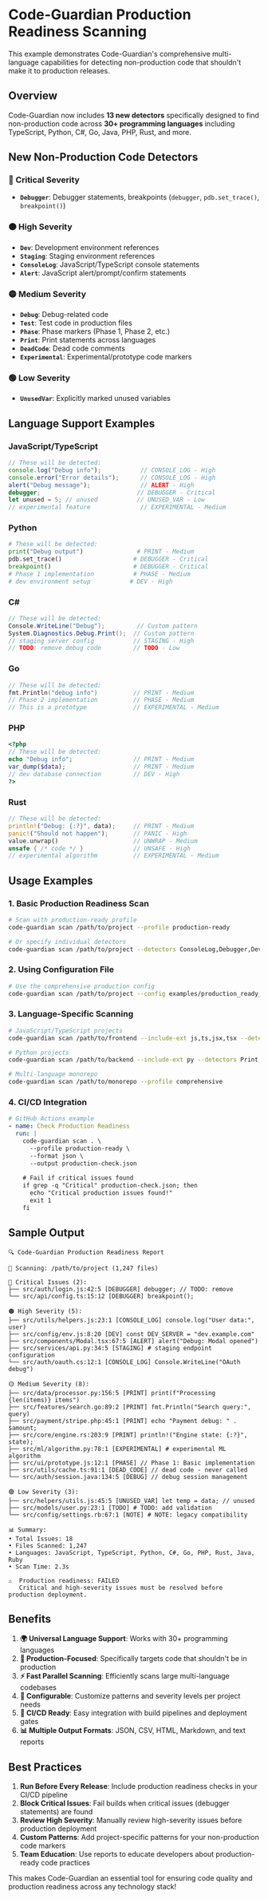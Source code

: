 # Code-Guardian Production Readiness Scanning

This example demonstrates Code-Guardian's comprehensive multi-language capabilities for detecting non-production code that shouldn't make it to production releases.

## Overview

Code-Guardian now includes **13 new detectors** specifically designed to find non-production code across **30+ programming languages** including TypeScript, Python, C#, Go, Java, PHP, Rust, and more.

## New Non-Production Code Detectors

### 🔴 Critical Severity
- **`Debugger`**: Debugger statements, breakpoints (`debugger`, `pdb.set_trace()`, `breakpoint()`)

### 🟠 High Severity  
- **`Dev`**: Development environment references
- **`Staging`**: Staging environment references
- **`ConsoleLog`**: JavaScript/TypeScript console statements
- **`Alert`**: JavaScript alert/prompt/confirm statements

### 🟡 Medium Severity
- **`Debug`**: Debug-related code
- **`Test`**: Test code in production files
- **`Phase`**: Phase markers (Phase 1, Phase 2, etc.)
- **`Print`**: Print statements across languages
- **`DeadCode`**: Dead code comments
- **`Experimental`**: Experimental/prototype code markers

### 🟢 Low Severity
- **`UnusedVar`**: Explicitly marked unused variables

## Language Support Examples

### JavaScript/TypeScript
```javascript
// These will be detected:
console.log("Debug info");           // CONSOLE_LOG - High
console.error("Error details");      // CONSOLE_LOG - High
alert("Debug message");              // ALERT - High
debugger;                           // DEBUGGER - Critical
let unused = 5; // unused           // UNUSED_VAR - Low
// experimental feature              // EXPERIMENTAL - Medium
```

### Python
```python
# These will be detected:
print("Debug output")               # PRINT - Medium
pdb.set_trace()                    # DEBUGGER - Critical
breakpoint()                       # DEBUGGER - Critical
# Phase 1 implementation           # PHASE - Medium
# dev environment setup           # DEV - High
```

### C#
```csharp
// These will be detected:
Console.WriteLine("Debug");         // Custom pattern
System.Diagnostics.Debug.Print();  // Custom pattern
// staging server config           // STAGING - High
// TODO: remove debug code         // TODO - Low
```

### Go
```go
// These will be detected:
fmt.Println("debug info")          // PRINT - Medium
// Phase 2 implementation          // PHASE - Medium
// This is a prototype             // EXPERIMENTAL - Medium
```

### PHP
```php
<?php
// These will be detected:
echo "Debug info";                 // PRINT - Medium
var_dump($data);                   // PRINT - Medium
// dev database connection         // DEV - High
?>
```

### Rust
```rust
// These will be detected:
println!("Debug: {:?}", data);     // PRINT - Medium
panic!("Should not happen");       // PANIC - High
value.unwrap()                     // UNWRAP - Medium
unsafe { /* code */ }              // UNSAFE - High
// experimental algorithm          // EXPERIMENTAL - Medium
```

## Usage Examples

### 1. Basic Production Readiness Scan
```bash
# Scan with production-ready profile
code-guardian scan /path/to/project --profile production-ready

# Or specify individual detectors
code-guardian scan /path/to/project --detectors ConsoleLog,Debugger,Dev,Phase
```

### 2. Using Configuration File
```bash
# Use the comprehensive production config
code-guardian scan /path/to/project --config examples/production_ready_config.toml
```

### 3. Language-Specific Scanning
```bash
# JavaScript/TypeScript projects
code-guardian scan /path/to/frontend --include-ext js,ts,jsx,tsx --detectors ConsoleLog,Alert,Debugger

# Python projects  
code-guardian scan /path/to/backend --include-ext py --detectors Print,Debugger,Dev

# Multi-language monorepo
code-guardian scan /path/to/monorepo --profile comprehensive
```

### 4. CI/CD Integration
```yaml
# GitHub Actions example
- name: Check Production Readiness
  run: |
    code-guardian scan . \
      --profile production-ready \
      --format json \
      --output production-check.json
    
    # Fail if critical issues found
    if grep -q "Critical" production-check.json; then
      echo "Critical production issues found!"
      exit 1
    fi
```

## Sample Output

```
🔍 Code-Guardian Production Readiness Report

📁 Scanning: /path/to/project (1,247 files)

🔴 Critical Issues (2):
├── src/auth/login.js:42:5 [DEBUGGER] debugger; // TODO: remove
└── src/api/config.ts:15:12 [DEBUGGER] breakpoint();

🟠 High Severity (5):  
├── src/utils/helpers.js:23:1 [CONSOLE_LOG] console.log("User data:", user)
├── src/config/env.js:8:20 [DEV] const DEV_SERVER = "dev.example.com"
├── src/components/Modal.tsx:67:5 [ALERT] alert("Debug: Modal opened")
├── src/services/api.py:34:5 [STAGING] # staging endpoint configuration
└── src/auth/oauth.cs:12:1 [CONSOLE_LOG] Console.WriteLine("OAuth debug")

🟡 Medium Severity (8):
├── src/data/processor.py:156:5 [PRINT] print(f"Processing {len(items)} items")
├── src/features/search.go:89:2 [PRINT] fmt.Println("Search query:", query)  
├── src/payment/stripe.php:45:1 [PRINT] echo "Payment debug: " . $amount;
├── src/core/engine.rs:203:9 [PRINT] println!("Engine state: {:?}", state);
├── src/ml/algorithm.py:78:1 [EXPERIMENTAL] # experimental ML algorithm
├── src/ui/prototype.js:12:1 [PHASE] // Phase 1: Basic implementation
├── src/utils/cache.ts:91:1 [DEAD_CODE] // dead code - never called
└── src/auth/session.java:134:5 [DEBUG] // debug session management

🟢 Low Severity (3):
├── src/helpers/utils.js:45:5 [UNUSED_VAR] let temp = data; // unused
├── src/models/user.py:23:1 [TODO] # TODO: add validation
└── src/config/settings.rb:67:1 [NOTE] # NOTE: legacy compatibility

📊 Summary:
• Total Issues: 18
• Files Scanned: 1,247  
• Languages: JavaScript, TypeScript, Python, C#, Go, PHP, Rust, Java, Ruby
• Scan Time: 2.3s

⚠️  Production readiness: FAILED
   Critical and high-severity issues must be resolved before production deployment.
```

## Benefits

1. **🌍 Universal Language Support**: Works with 30+ programming languages
2. **🎯 Production-Focused**: Specifically targets code that shouldn't be in production
3. **⚡ Fast Parallel Scanning**: Efficiently scans large multi-language codebases  
4. **🔧 Configurable**: Customize patterns and severity levels per project needs
5. **🔄 CI/CD Ready**: Easy integration with build pipelines and deployment gates
6. **📊 Multiple Output Formats**: JSON, CSV, HTML, Markdown, and text reports

## Best Practices

1. **Run Before Every Release**: Include production readiness checks in your CI/CD pipeline
2. **Block Critical Issues**: Fail builds when critical issues (debugger statements) are found
3. **Review High Severity**: Manually review high-severity issues before production deployment
4. **Custom Patterns**: Add project-specific patterns for your non-production code markers
5. **Team Education**: Use reports to educate developers about production-ready code practices

This makes Code-Guardian an essential tool for ensuring code quality and production readiness across any technology stack!